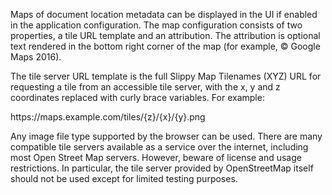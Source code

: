 Maps of document location metadata can be displayed in the UI if enabled in the application configuration. The map configuration consists of two properties, a tile URL template and an attribution. The attribution is optional text rendered in the bottom right corner of the map (for example, © Google Maps 2016).

The tile server URL template is the full Slippy Map Tilenames (XYZ) URL for requesting a tile from an accessible tile server, with the x, y and z coordinates replaced with curly brace variables. For example:

https://<span></span>maps.example.com/tiles/{z}/{x}/{y}.png

Any image file type supported by the browser can be used. There are many compatible tile servers available as a service over the internet, including most Open Street Map servers. However, beware of license and usage restrictions. In particular, the tile server provided by OpenStreetMap itself should not be used except for limited testing purposes.